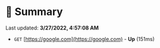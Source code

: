 # 📖 Summary
Last updated: **3/27/2022, 4:57:08 AM**

- `GET` [https://google.com](https://google.com) - **Up** (151ms)
